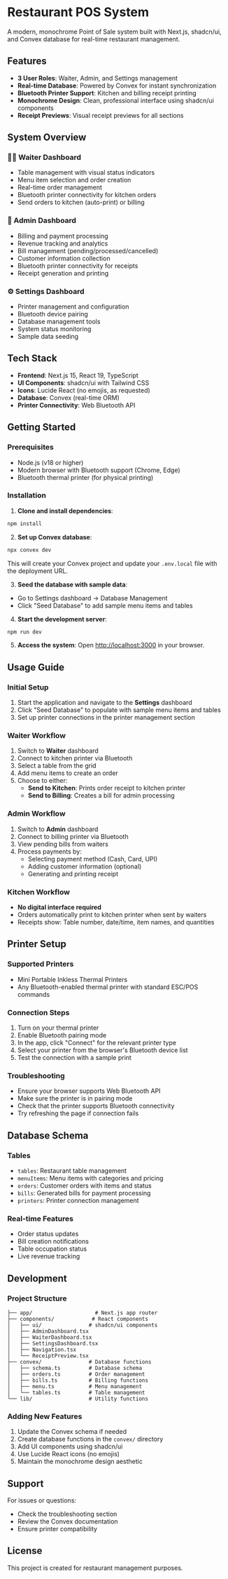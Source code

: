 # Restaurant POS System

A modern, monochrome Point of Sale system built with Next.js, shadcn/ui, and Convex database for real-time restaurant management.

## Features

- **3 User Roles**: Waiter, Admin, and Settings management
- **Real-time Database**: Powered by Convex for instant synchronization
- **Bluetooth Printer Support**: Kitchen and billing receipt printing
- **Monochrome Design**: Clean, professional interface using shadcn/ui components
- **Receipt Previews**: Visual receipt previews for all sections

## System Overview

### 👨‍💼 Waiter Dashboard
- Table management with visual status indicators
- Menu item selection and order creation
- Real-time order management
- Bluetooth printer connectivity for kitchen orders
- Send orders to kitchen (auto-print) or billing

### 🏢 Admin Dashboard
- Billing and payment processing
- Revenue tracking and analytics
- Bill management (pending/processed/cancelled)
- Customer information collection
- Bluetooth printer connectivity for receipts
- Receipt generation and printing

### ⚙️ Settings Dashboard
- Printer management and configuration
- Bluetooth device pairing
- Database management tools
- System status monitoring
- Sample data seeding

## Tech Stack

- **Frontend**: Next.js 15, React 19, TypeScript
- **UI Components**: shadcn/ui with Tailwind CSS
- **Icons**: Lucide React (no emojis, as requested)
- **Database**: Convex (real-time ORM)
- **Printer Connectivity**: Web Bluetooth API

## Getting Started

### Prerequisites
- Node.js (v18 or higher)
- Modern browser with Bluetooth support (Chrome, Edge)
- Bluetooth thermal printer (for physical printing)

### Installation

1. **Clone and install dependencies**:
```bash
npm install
```

2. **Set up Convex database**:
```bash
npx convex dev
```
This will create your Convex project and update your `.env.local` file with the deployment URL.

3. **Seed the database with sample data**:
- Go to Settings dashboard → Database Management
- Click "Seed Database" to add sample menu items and tables

4. **Start the development server**:
```bash
npm run dev
```

5. **Access the system**:
Open [http://localhost:3000](http://localhost:3000) in your browser.

## Usage Guide

### Initial Setup
1. Start the application and navigate to the **Settings** dashboard
2. Click "Seed Database" to populate with sample menu items and tables
3. Set up printer connections in the printer management section

### Waiter Workflow
1. Switch to **Waiter** dashboard
2. Connect to kitchen printer via Bluetooth
3. Select a table from the grid
4. Add menu items to create an order
5. Choose to either:
   - **Send to Kitchen**: Prints order receipt to kitchen printer
   - **Send to Billing**: Creates a bill for admin processing

### Admin Workflow
1. Switch to **Admin** dashboard
2. Connect to billing printer via Bluetooth
3. View pending bills from waiters
4. Process payments by:
   - Selecting payment method (Cash, Card, UPI)
   - Adding customer information (optional)
   - Generating and printing receipt

### Kitchen Workflow
- **No digital interface required**
- Orders automatically print to kitchen printer when sent by waiters
- Receipts show: Table number, date/time, item names, and quantities

## Printer Setup

### Supported Printers
- Mini Portable Inkless Thermal Printers
- Any Bluetooth-enabled thermal printer with standard ESC/POS commands

### Connection Steps
1. Turn on your thermal printer
2. Enable Bluetooth pairing mode
3. In the app, click "Connect" for the relevant printer type
4. Select your printer from the browser's Bluetooth device list
5. Test the connection with a sample print

### Troubleshooting
- Ensure your browser supports Web Bluetooth API
- Make sure the printer is in pairing mode
- Check that the printer supports Bluetooth connectivity
- Try refreshing the page if connection fails

## Database Schema

### Tables
- `tables`: Restaurant table management
- `menuItems`: Menu items with categories and pricing
- `orders`: Customer orders with items and status
- `bills`: Generated bills for payment processing
- `printers`: Printer connection management

### Real-time Features
- Order status updates
- Bill creation notifications
- Table occupation status
- Live revenue tracking

## Development

### Project Structure
```
├── app/                    # Next.js app router
├── components/            # React components
│   ├── ui/               # shadcn/ui components
│   ├── AdminDashboard.tsx
│   ├── WaiterDashboard.tsx
│   ├── SettingsDashboard.tsx
│   ├── Navigation.tsx
│   └── ReceiptPreview.tsx
├── convex/               # Database functions
│   ├── schema.ts         # Database schema
│   ├── orders.ts         # Order management
│   ├── bills.ts          # Billing functions
│   ├── menu.ts           # Menu management
│   └── tables.ts         # Table management
└── lib/                  # Utility functions
```

### Adding New Features
1. Update the Convex schema if needed
2. Create database functions in the `convex/` directory
3. Add UI components using shadcn/ui
4. Use Lucide React icons (no emojis)
5. Maintain the monochrome design aesthetic

## Support

For issues or questions:
- Check the troubleshooting section
- Review the Convex documentation
- Ensure printer compatibility

## License

This project is created for restaurant management purposes.